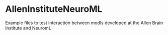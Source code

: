 AllenInstituteNeuroML
=====================

Example files to test interaction between modls developed at the Allen Brain Institute and NeuromL
